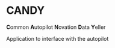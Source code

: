 # CANDY

**C**ommon **A**utopilot **N**ovation **D**ata **Y**eller

Application to interface with the autopilot
